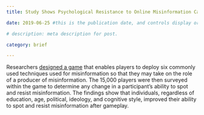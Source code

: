 ```yaml
---
title: Study Shows Psychological Resistance to Online Misinformation Can Be Developed From Fake News Game

date: 2019-06-25 #this is the publication date, and controls display order.

# description: meta description for post.

category: brief

---
```


Researchers [designed a game][link] that enables players to deploy six commonly used techniques used for misinformation so that they may take on the role of a producer of misinformation. The 15,000 players were then surveyed within the game to determine any change in a participant’s ability to spot and resist misinformation. The findings show that individuals, regardless of education, age, political, ideology, and cognitive style, improved their ability to spot and resist misinformation after gameplay.

[link]: https://www.nature.com/articles/s41586-019-1507-6
